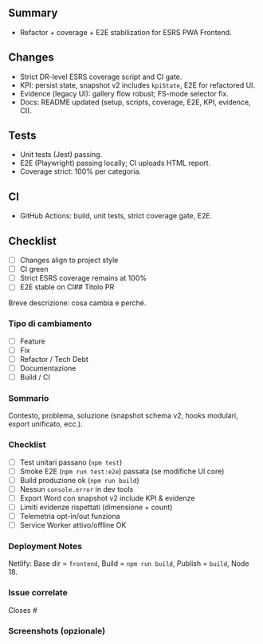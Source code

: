 ## Summary

- Refactor + coverage + E2E stabilization for ESRS PWA Frontend.

## Changes

- Strict DR-level ESRS coverage script and CI gate.
- KPI: persist state, snapshot v2 includes `kpiState`, E2E for refactored UI.
- Evidence (legacy UI): gallery flow robust; FS-mode selector fix.
- Docs: README updated (setup, scripts, coverage, E2E, KPI, evidence, CI).

## Tests

- Unit tests (Jest) passing.
- E2E (Playwright) passing locally; CI uploads HTML report.
- Coverage strict: 100% per categoria.

## CI

- GitHub Actions: build, unit tests, strict coverage gate, E2E.

## Checklist

- [ ] Changes align to project style
- [ ] CI green
- [ ] Strict ESRS coverage remains at 100%
- [ ] E2E stable on CI## Titolo PR

Breve descrizione: cosa cambia e perché.

### Tipo di cambiamento

- [ ] Feature
- [ ] Fix
- [ ] Refactor / Tech Debt
- [ ] Documentazione
- [ ] Build / CI

### Sommario

Contesto, problema, soluzione (snapshot schema v2, hooks modulari, export unificato, ecc.).

### Checklist

- [ ] Test unitari passano (`npm test`)
- [ ] Smoke E2E (`npm run test:e2e`) passata (se modifiche UI core)
- [ ] Build produzione ok (`npm run build`)
- [ ] Nessun `console.error` in dev tools
- [ ] Export Word con snapshot v2 include KPI & evidenze
- [ ] Limiti evidenze rispettati (dimensione + count)
- [ ] Telemetria opt-in/out funziona
- [ ] Service Worker attivo/offline OK

### Deployment Notes

Netlify: Base dir = `frontend`, Build = `npm run build`, Publish = `build`, Node 18.

### Issue correlate

Closes #

### Screenshots (opzionale)
